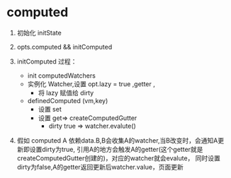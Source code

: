 # computed

1. 初始化 initState
2. opts.computed && initComputed
3. initComputed 过程：
   - init computedWatchers
   - 实例化 Watcher,设置 opt.lazy = true ,getter ,
     - 将 lazy 赋值给 dirty
   - definedComputed (vm,key)
     - 设置 set
     - 设置 get=> createComputedGutter
       - dirty true => watcher.evalute()

4. 假如 computed A 依赖data.B,B会收集A的watcher,当B改变时，会通知A更新即设置dirty为true,
引用A的地方会触发A的getter(这个getter就是createComputedGutter创建的)，对应的watcher就会evalute，
同时设置dirty为false,A的getter返回更新后watcher.value，页面更新

